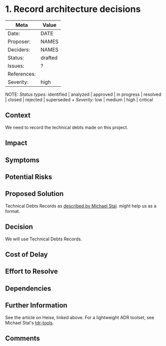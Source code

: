 # 1. Record architecture decisions

| Meta        | Value                                     |
|-------------| ----------------------------------------- |
| Date:       | DATE                                      |
| Proposer:   | NAMES                                     |
| Deciders:   | NAMES                                     |
| Status:     | drafted                                   |
| Issues:     | ?                                         |
| References: |                                           |
| Severity:   | high                                      |

NOTE: *Status types:* identified | analyzed | approved | in progress | resolved | closed | rejected | superseded +
      *Severity:* low | medium | high | critical

## Context

We need to record the technical debts made on this project.

## Impact

## Symptoms

## Potential Risks

## Proposed Solution

Technical Debts Records as
[described by Michael Stal](https://github.com/ms1963/TechnicalDebtRecords/).
might help us as a format.

## Decision

We will use Technical Debts Records.

## Cost of Delay

## Effort to Resolve

## Dependencies

## Further Information

See the article on Heise, linked above.
For a lightweight ADR toolset, see Michael Stal's 
[tdr-tools](https://github.com/ms1963/TechnicalDebtRecords/).

## Comments
